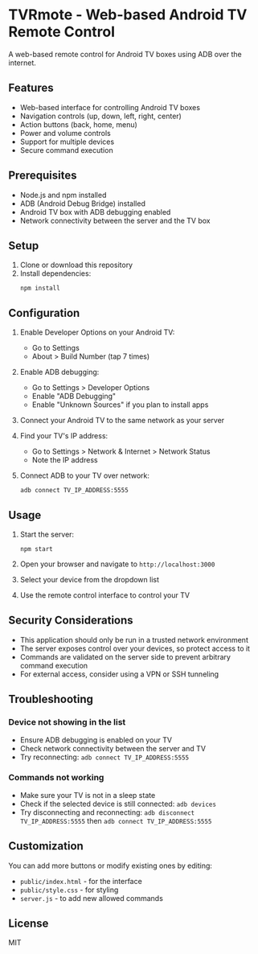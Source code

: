 # TVRmote - Web-based Android TV Remote Control

A web-based remote control for Android TV boxes using ADB over the internet.

## Features

- Web-based interface for controlling Android TV boxes
- Navigation controls (up, down, left, right, center)
- Action buttons (back, home, menu)
- Power and volume controls
- Support for multiple devices
- Secure command execution

## Prerequisites

- Node.js and npm installed
- ADB (Android Debug Bridge) installed
- Android TV box with ADB debugging enabled
- Network connectivity between the server and the TV box

## Setup

1. Clone or download this repository
2. Install dependencies:
   ```
   npm install
   ```

## Configuration

1. Enable Developer Options on your Android TV:
   - Go to Settings
   - About > Build Number (tap 7 times)
   
2. Enable ADB debugging:
   - Go to Settings > Developer Options
   - Enable "ADB Debugging"
   - Enable "Unknown Sources" if you plan to install apps

3. Connect your Android TV to the same network as your server

4. Find your TV's IP address:
   - Go to Settings > Network & Internet > Network Status
   - Note the IP address

5. Connect ADB to your TV over network:
   ```
   adb connect TV_IP_ADDRESS:5555
   ```

## Usage

1. Start the server:
   ```
   npm start
   ```
   
2. Open your browser and navigate to `http://localhost:3000`

3. Select your device from the dropdown list

4. Use the remote control interface to control your TV

## Security Considerations

- This application should only be run in a trusted network environment
- The server exposes control over your devices, so protect access to it
- Commands are validated on the server side to prevent arbitrary command execution
- For external access, consider using a VPN or SSH tunneling

## Troubleshooting

### Device not showing in the list
- Ensure ADB debugging is enabled on your TV
- Check network connectivity between the server and TV
- Try reconnecting: `adb connect TV_IP_ADDRESS:5555`

### Commands not working
- Make sure your TV is not in a sleep state
- Check if the selected device is still connected: `adb devices`
- Try disconnecting and reconnecting: `adb disconnect TV_IP_ADDRESS:5555` then `adb connect TV_IP_ADDRESS:5555`

## Customization

You can add more buttons or modify existing ones by editing:
- `public/index.html` - for the interface
- `public/style.css` - for styling
- `server.js` - to add new allowed commands

## License

MIT
